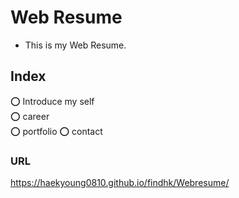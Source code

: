 # Web Resume
  - This is my Web Resume.
  
## Index
  ⭕ Introduce my self   
  ⭕ career  
  ⭕ portfolio
  ⭕ contact
  
### URL
https://haekyoung0810.github.io/findhk/Webresume/
